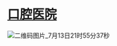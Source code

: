 # [口腔医院](https://maxapply.github.io/mobile_web/)



![二维码图片_7月13日21时55分37秒](C:\Users\郭永平\Desktop\二维码图片_7月13日21时55分37秒.png)
